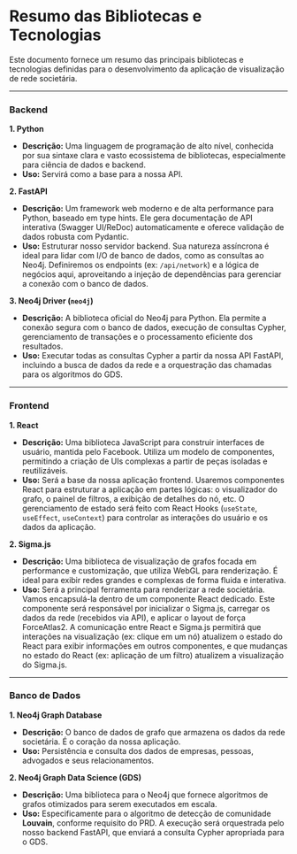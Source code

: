 # Resumo das Bibliotecas e Tecnologias

Este documento fornece um resumo das principais bibliotecas e tecnologias definidas para o desenvolvimento da aplicação de visualização de rede societária.

---

### Backend

**1. Python**
- **Descrição:** Uma linguagem de programação de alto nível, conhecida por sua sintaxe clara e vasto ecossistema de bibliotecas, especialmente para ciência de dados e backend.
- **Uso:** Servirá como a base para a nossa API.

**2. FastAPI**
- **Descrição:** Um framework web moderno e de alta performance para Python, baseado em type hints. Ele gera documentação de API interativa (Swagger UI/ReDoc) automaticamente e oferece validação de dados robusta com Pydantic.
- **Uso:** Estruturar nosso servidor backend. Sua natureza assíncrona é ideal para lidar com I/O de banco de dados, como as consultas ao Neo4j. Definiremos os endpoints (ex: `/api/network`) e a lógica de negócios aqui, aproveitando a injeção de dependências para gerenciar a conexão com o banco de dados.

**3. Neo4j Driver (`neo4j`)**
- **Descrição:** A biblioteca oficial do Neo4j para Python. Ela permite a conexão segura com o banco de dados, execução de consultas Cypher, gerenciamento de transações e o processamento eficiente dos resultados.
- **Uso:** Executar todas as consultas Cypher a partir da nossa API FastAPI, incluindo a busca de dados da rede e a orquestração das chamadas para os algoritmos do GDS.

---

### Frontend

**1. React**
- **Descrição:** Uma biblioteca JavaScript para construir interfaces de usuário, mantida pelo Facebook. Utiliza um modelo de componentes, permitindo a criação de UIs complexas a partir de peças isoladas e reutilizáveis.
- **Uso:** Será a base da nossa aplicação frontend. Usaremos componentes React para estruturar a aplicação em partes lógicas: o visualizador do grafo, o painel de filtros, a exibição de detalhes do nó, etc. O gerenciamento de estado será feito com React Hooks (`useState`, `useEffect`, `useContext`) para controlar as interações do usuário e os dados da aplicação.

**2. Sigma.js**
- **Descrição:** Uma biblioteca de visualização de grafos focada em performance e customização, que utiliza WebGL para renderização. É ideal para exibir redes grandes e complexas de forma fluida e interativa.
- **Uso:** Será a principal ferramenta para renderizar a rede societária. Vamos encapsulá-la dentro de um componente React dedicado. Este componente será responsável por inicializar o Sigma.js, carregar os dados da rede (recebidos via API), e aplicar o layout de força ForceAtlas2. A comunicação entre React e Sigma.js permitirá que interações na visualização (ex: clique em um nó) atualizem o estado do React para exibir informações em outros componentes, e que mudanças no estado do React (ex: aplicação de um filtro) atualizem a visualização do Sigma.js.

---

### Banco de Dados

**1. Neo4j Graph Database**
- **Descrição:** O banco de dados de grafo que armazena os dados da rede societária. É o coração da nossa aplicação.
- **Uso:** Persistência e consulta dos dados de empresas, pessoas, advogados e seus relacionamentos.

**2. Neo4j Graph Data Science (GDS)**
- **Descrição:** Uma biblioteca para o Neo4j que fornece algoritmos de grafos otimizados para serem executados em escala.
- **Uso:** Especificamente para o algoritmo de detecção de comunidade **Louvain**, conforme requisito do PRD. A execução será orquestrada pelo nosso backend FastAPI, que enviará a consulta Cypher apropriada para o GDS. 